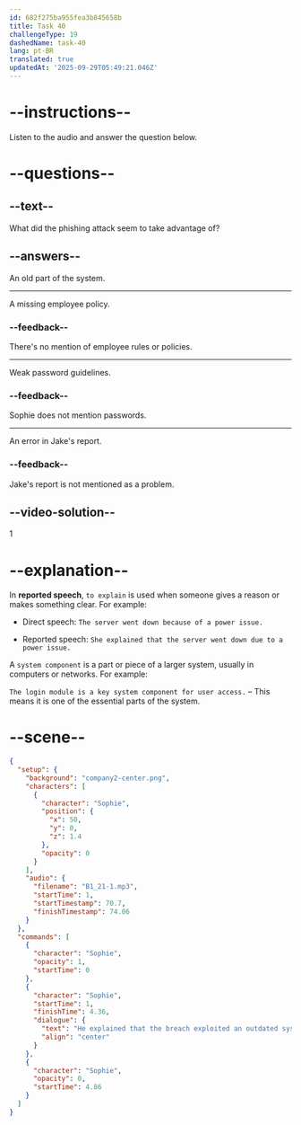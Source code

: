 ```yaml
---
id: 682f275ba955fea3b845658b
title: Task 40
challengeType: 19
dashedName: task-40
lang: pt-BR
translated: true
updatedAt: '2025-09-29T05:49:21.046Z'
---
```


<!-- (Audio) Sophie: He explained that the breach exploited an outdated system component. -->

# --instructions--

Listen to the audio and answer the question below.

# --questions--

## --text--

What did the phishing attack seem to take advantage of?

## --answers--

An old part of the system.

---

A missing employee policy.

### --feedback--

There's no mention of employee rules or policies.

---

Weak password guidelines.

### --feedback--

Sophie does not mention passwords.

---

An error in Jake's report.

### --feedback--

Jake's report is not mentioned as a problem.

## --video-solution--

1

# --explanation--

In **reported speech**, `to explain` is used when someone gives a reason or makes something clear. For example:

- Direct speech: `The server went down because of a power issue.`

- Reported speech: `She explained that the server went down due to a power issue.`

A `system component` is a part or piece of a larger system, usually in computers or networks. For example:

`The login module is a key system component for user access.` – This means it is one of the essential parts of the system.

# --scene--

```json
{
  "setup": {
    "background": "company2-center.png",
    "characters": [
      {
        "character": "Sophie",
        "position": {
          "x": 50,
          "y": 0,
          "z": 1.4
        },
        "opacity": 0
      }
    ],
    "audio": {
      "filename": "B1_21-1.mp3",
      "startTime": 1,
      "startTimestamp": 70.7,
      "finishTimestamp": 74.06
    }
  },
  "commands": [
    {
      "character": "Sophie",
      "opacity": 1,
      "startTime": 0
    },
    {
      "character": "Sophie",
      "startTime": 1,
      "finishTime": 4.36,
      "dialogue": {
        "text": "He explained that the breach exploited an outdated system component.",
        "align": "center"
      }
    },
    {
      "character": "Sophie",
      "opacity": 0,
      "startTime": 4.86
    }
  ]
}
```
